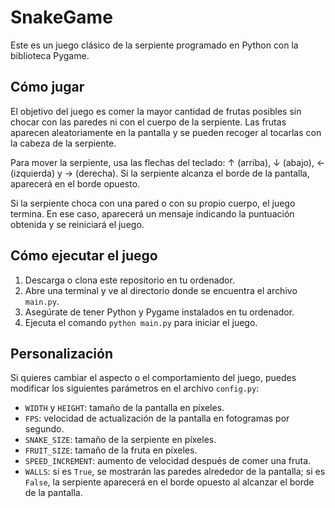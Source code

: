 # SnakeGame

Este es un juego clásico de la serpiente programado en Python con la biblioteca Pygame.

## Cómo jugar

El objetivo del juego es comer la mayor cantidad de frutas posibles sin chocar con las paredes ni con el cuerpo de la serpiente. Las frutas aparecen aleatoriamente en la pantalla y se pueden recoger al tocarlas con la cabeza de la serpiente.

Para mover la serpiente, usa las flechas del teclado: ↑ (arriba), ↓ (abajo), ← (izquierda) y → (derecha). Si la serpiente alcanza el borde de la pantalla, aparecerá en el borde opuesto.

Si la serpiente choca con una pared o con su propio cuerpo, el juego termina. En ese caso, aparecerá un mensaje indicando la puntuación obtenida y se reiniciará el juego.

## Cómo ejecutar el juego

1. Descarga o clona este repositorio en tu ordenador.
2. Abre una terminal y ve al directorio donde se encuentra el archivo `main.py`.
3. Asegúrate de tener Python y Pygame instalados en tu ordenador.
4. Ejecuta el comando `python main.py` para iniciar el juego.

## Personalización

Si quieres cambiar el aspecto o el comportamiento del juego, puedes modificar los siguientes parámetros en el archivo `config.py`:

- `WIDTH` y `HEIGHT`: tamaño de la pantalla en píxeles.
- `FPS`: velocidad de actualización de la pantalla en fotogramas por segundo.
- `SNAKE_SIZE`: tamaño de la serpiente en píxeles.
- `FRUIT_SIZE`: tamaño de la fruta en píxeles.
- `SPEED_INCREMENT`: aumento de velocidad después de comer una fruta.
- `WALLS`: si es `True`, se mostrarán las paredes alrededor de la pantalla; si es `False`, la serpiente aparecerá en el borde opuesto al alcanzar el borde de la pantalla.
